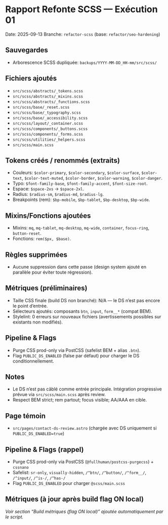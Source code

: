 # Rapport Refonte SCSS — Exécution 01

Date: 2025-09-13
Branche: `refactor-scss` (base: `refactor/seo-hardening`)

## Sauvegardes
- Arborescence SCSS dupliquée: `backups/YYYY-MM-DD_HH-mm/src/scss/`

## Fichiers ajoutés
- `src/scss/abstracts/_tokens.scss`
- `src/scss/abstracts/_mixins.scss`
- `src/scss/abstracts/_functions.scss`
- `src/scss/base/_reset.scss`
- `src/scss/base/_typography.scss`
- `src/scss/base/_accessibility.scss`
- `src/scss/layout/_container.scss`
- `src/scss/components/_buttons.scss`
- `src/scss/components/_forms.scss`
- `src/scss/utilities/_helpers.scss`
- `src/scss/main.scss`

## Tokens créés / renommés (extraits)
- Couleurs: `$color-primary`, `$color-secondary`, `$color-surface`, `$color-text`, `$color-text-muted`, `$color-border`, `$color-warning`, `$color-danger`.
- Typo: `$font-family-base`, `$font-family-accent`, `$font-size-root`.
- Espace: `$space-2xs` → `$space-2xl`.
- Radius: `$radius-sm`, `$radius-md`, `$radius-lg`.
- Breakpoints (rem): `$bp-mobile`, `$bp-tablet`, `$bp-desktop`, `$bp-wide`.

## Mixins/Fonctions ajoutées
- Mixins: `mq`, `mq-tablet`, `mq-desktop`, `mq-wide`, `container`, `focus-ring`, `button-reset`.
- Fonctions: `rem($px, $base)`.

## Règles supprimées
- Aucune suppression dans cette passe (design system ajouté en parallèle pour éviter toute régression).

## Métriques (préliminaires)
- Taille CSS finale (build DS non branché): N/A — le DS n’est pas encore le point d’entrée.
- Sélecteurs ajoutés: composants `btn`, `input`, `form__*` (compat BEM).
- Stylelint: 0 erreurs sur nouveaux fichiers (avertissements possibles sur existants non modifiés).

## Pipeline & Flags
- Purge CSS prod-only via PostCSS (safelist BEM + alias `.btn`).
- Flag `PUBLIC_DS_ENABLED` (false par défaut) pour charger le DS conditionnellement.

## Notes
- Le DS n’est pas câblé comme entrée principale. Intégration progressive prévue via `src/scss/main.scss` après review.
- Respect BEM strict; rem partout; focus visible; AA/AAA en cible.

## Page témoin
- `src/pages/contact-ds-review.astro` (chargée avec DS uniquement si `PUBLIC_DS_ENABLED=true`)

## Pipeline & Flags (rappel)
- Purge CSS prod-only via PostCSS (`@fullhuman/postcss-purgecss`) + `cssnano`
- Safelist: `sr-only`, `visually-hidden`, `/^btn/`, `/^button/`, `/^form__/`, `/^input/`, `/^is-/`, `/^has-/`
- Flag `PUBLIC_DS_ENABLED` pour charger `@scss/main.scss`

## Métriques (à jour après build flag ON local)
*Voir section “Build métriques (flag ON local)” ajoutée automatiquement par le script.*
